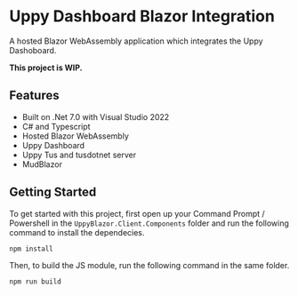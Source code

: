 # Uppy Dashboard Blazor Integration
A hosted Blazor WebAssembly application which integrates the Uppy Dashoboard.

**This project is WIP.**

## Features
- Built on .Net 7.0 with Visual Studio 2022
- C# and Typescript
- Hosted Blazor WebAssembly
- Uppy Dashboard
- Uppy Tus and tusdotnet server
- MudBlazor

## Getting Started
To get started with this project, first open up your Command Prompt / Powershell in the `UppyBlazor.Client.Components` folder and run the following command to install the dependecies.

```powershell
npm install
```

Then, to build the JS module, run the following command in the same folder.

```powershell
npm run build
```
